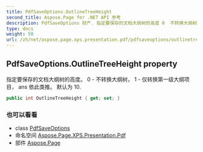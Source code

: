 ```yaml
---
title: PdfSaveOptions.OutlineTreeHeight
second_title: Aspose.Page for .NET API 参考
description: PdfSaveOptions 财产. 指定要保存的文档大纲树的高度 0  不转换大纲树 1  仅转换第一级大纲项目 ans 依此类推 默认为 10.
type: docs
weight: 50
url: /zh/net/aspose.page.xps.presentation.pdf/pdfsaveoptions/outlinetreeheight/
---
```

## PdfSaveOptions.OutlineTreeHeight property

指定要保存的文档大纲树的高度。 0 - 不转换大纲树， 1 - 仅转换第一级大纲项目， ans 依此类推。 默认为 10.

```csharp
public int OutlineTreeHeight { get; set; }
```

### 也可以看看

* class [PdfSaveOptions](../)
* 命名空间 [Aspose.Page.XPS.Presentation.Pdf](../../pdfsaveoptions/)
* 部件 [Aspose.Page](../../../)



